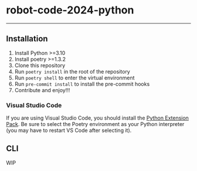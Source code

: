 # robot-code-2024-python
---
## Installation
1. Install Python >=3.10
2. Install poetry >=1.3.2
3. Clone this repository
4. Run `poetry install` in the root of the repository
5. Run `poetry shell` to enter the virtual environment
6. Run `pre-commit install` to install the pre-commit hooks
7. Contribute and enjoy!!!

### Visual Studio Code
If you are using Visual Studio Code, you should install the [Python Extension Pack](https://marketplace.visualstudio.com/items?itemName=ms-python.vscode-pylance-pack). Be sure to select the Poetry environment as your Python interpreter (you may have to restart VS Code after selecting it).

## CLI
WIP

